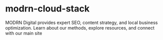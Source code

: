 # modrn-cloud-stack
MODRN Digital provides expert SEO, content strategy, and local business optimization. Learn about our methods, explore resources, and connect with our main site
